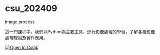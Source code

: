 # csu_202409
image process

這一門課程中，我們以Python為主要工具，進行影像處理的學習，了解各種影像處理理論及實作應用。

[![Open In Colab](https://colab.research.google.com/assets/colab-badge.svg)](https://colab.research.google.com/github/maloyang/csu_202409/)



